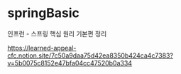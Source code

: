 # springBasic
인프런 - 스프링 핵심 원리 기본편 정리

https://learned-appeal-cfc.notion.site/7c50a9daa75d42ea8350b424ca4c7383?v=5b0075c8152e47bfa04cc47520b0a334
